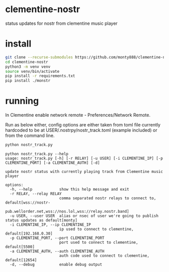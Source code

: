# clementine-nostr
status updates for nostr from clementine music player

# install

```sh
git clone --recurse-submodules https://github.com/monty888/clementine-nostr.git
cd clementine-nostr  
python3 -m venv venv   
source venv/bin/activate   
pip install -r requirements.txt   
pip install ./monstr
```

# running

In Clementine enable network remote - Preferences/Network Remote. 

Run as below either, config options are either taken from toml file currently
hardcoded to be at USER/.nostrpy/nostr_track.toml (example included) or from the command line.

```sh
python nostr_track.py
```

```commandline
python nostr_track.py --help
usage: nostr_track.py [-h] [-r RELAY] [-u USER] [-i CLEMENTINE_IP] [-p CLEMENTINE_PORT] [-a CLEMENTINE_AUTH] [-d]

update nostr status with currently playing track from Clementine music player

options:
  -h, --help            show this help message and exit
  -r RELAY, --relay RELAY
                        comma separated nostr relays to connect to, default[wss://nostr-
                        pub.wellorder.net,wss://nos.lol,wss://relay.nostr.band]
  -u USER, --user USER  alias or nsec of user we're going to publish status updates as default[monty]
  -i CLEMENTINE_IP, --ip CLEMENTINE_IP
                        ip used to connect to clementine, default[192.168.0.30]
  -p CLEMENTINE_PORT, --port CLEMENTINE_PORT
                        port used to connect to clementine, default[5500]
  -a CLEMENTINE_AUTH, --auth CLEMENTINE_AUTH
                        auth code used to connect to clementine, default[12654]
  -d, --debug           enable debug output
```